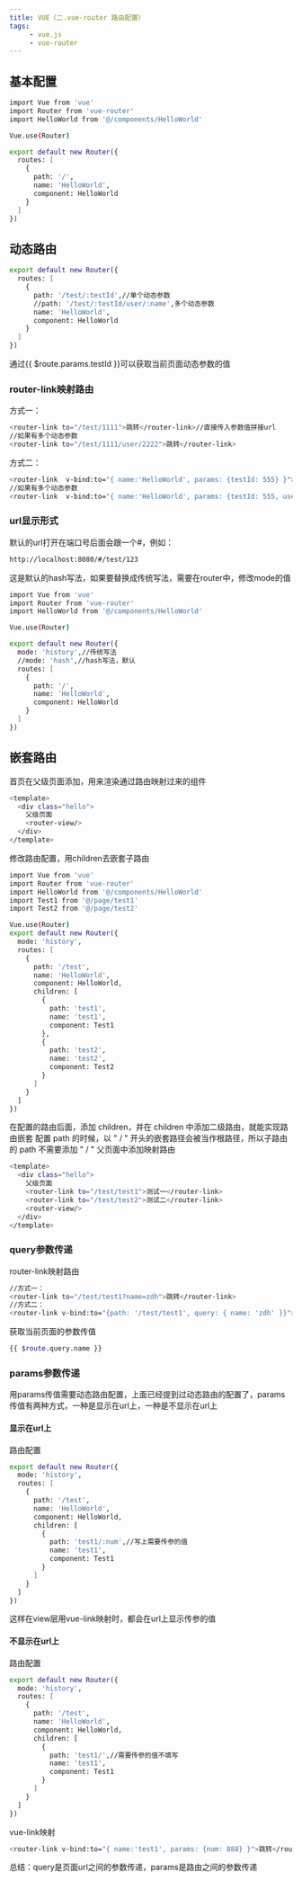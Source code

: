```yaml
---
title: VUE（二.vue-router 路由配置）
tags:
     - vue.js
     - vue-router
---
```


## 基本配置
``` bash
import Vue from 'vue'
import Router from 'vue-router'
import HelloWorld from '@/components/HelloWorld'

Vue.use(Router)

export default new Router({
  routes: [
    {
      path: '/',
      name: 'HelloWorld',
      component: HelloWorld
    }
  ]
})
```
<!--more-->
## 动态路由
``` bash
export default new Router({
  routes: [
    {
      path: '/test/:testId',//单个动态参数
      //path: '/test/:testId/user/:name',多个动态参数
      name: 'HelloWorld',
      component: HelloWorld
    }
  ]
})
```
通过{{ $route.params.testId }}可以获取当前页面动态参数的值

### router-link映射路由
方式一：
``` bash
<router-link to="/test/1111">跳转</router-link>//直接传入参数值拼接url
//如果有多个动态参数
<router-link to="/test/1111/user/2222">跳转</router-link>
```
方式二：
``` bash
<router-link  v-bind:to="{ name:'HelloWorld', params: {testId: 555} }">跳转</router-link>//name为指定页面的name值，params中为动态参数需要的参数和值
//如果有多个动态参数
<router-link  v-bind:to="{ name:'HelloWorld', params: {testId: 555, userId: 333} }">
```
### url显示形式
默认的url打开在端口号后面会跟一个#，例如：
``` bash
http://localhost:8080/#/test/123
```
这是默认的hash写法，如果要替换成传统写法，需要在router中，修改mode的值
``` bash
import Vue from 'vue'
import Router from 'vue-router'
import HelloWorld from '@/components/HelloWorld'

Vue.use(Router)

export default new Router({
  mode: 'history',//传统写法
  //mode: 'hash',//hash写法，默认
  routes: [
    {
      path: '/',
      name: 'HelloWorld',
      component: HelloWorld
    }
  ]
})
```
## 嵌套路由
首页在父级页面添加<router-view>，用来渲染通过路由映射过来的组件
``` bash
<template>
  <div class="hello">
    父级页面
    <router-view/>
  </div>
</template>
```
修改路由配置，用children去嵌套子路由
``` bash
import Vue from 'vue'
import Router from 'vue-router'
import HelloWorld from '@/components/HelloWorld'
import Test1 from '@/page/test1'
import Test2 from '@/page/test2'

Vue.use(Router)
export default new Router({
  mode: 'history',
  routes: [
    {
      path: '/test',
      name: 'HelloWorld',
      component: HelloWorld,
      children: [
        {
          path: 'test1',
          name: 'test1',
          component: Test1
        },
        {
          path: 'test2',
          name: 'test2',
          component: Test2
        }
      ]
    }
  ]
})
```
在配置的路由后面，添加 children，并在 children 中添加二级路由，就能实现路由嵌套
配置 path 的时候，以 " / " 开头的嵌套路径会被当作根路径，所以子路由的 path 不需要添加 " / "
父页面中添加<router-link>映射路由
``` bash
<template>
  <div class="hello">
    父级页面
    <router-link to="/test/test1">测试一</router-link>
    <router-link to="/test/test2">测试二</router-link>
    <router-view/>
  </div>
</template>
```
### query参数传递
router-link映射路由
``` bash
//方式一：
<router-link to="/test/test1?name=zdh">跳转</router-link>
//方式二：
<router-link v-bind:to="{path: '/test/test1', query: { name: 'zdh' }}">跳转</router-link>
```
获取当前页面的参数传值
``` bash
{{ $route.query.name }}
```

### params参数传递
用params传值需要动态路由配置，上面已经提到过动态路由的配置了，params传值有两种方式，一种是显示在url上，一种是不显示在url上
#### 显示在url上
路由配置
``` bash
export default new Router({
  mode: 'history',
  routes: [
    {
      path: '/test',
      name: 'HelloWorld',
      component: HelloWorld,
      children: [
        {
          path: 'test1/:num',//写上需要传参的值
          name: 'test1',
          component: Test1
        }
      ]
    }
  ]
})
```
这样在view层用vue-link映射时，都会在url上显示传参的值
#### 不显示在url上
路由配置
``` bash
export default new Router({
  mode: 'history',
  routes: [
    {
      path: '/test',
      name: 'HelloWorld',
      component: HelloWorld,
      children: [
        {
          path: 'test1/',//需要传参的值不填写
          name: 'test1',
          component: Test1
        }
      ]
    }
  ]
})
```
vue-link映射
``` bash
<router-link v-bind:to="{ name:'test1', params: {num: 888} }">跳转</router-link>
```
总结：query是页面url之间的参数传递，params是路由之间的参数传递